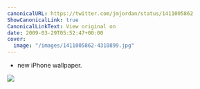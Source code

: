 ```yaml
---
canonicalURL: https://twitter.com/jmjordan/status/1411005862
ShowCanonicalLink: true
CanonicalLinkText: View original on
date: 2009-03-29T05:52:47+00:00
cover:
  image: "/images/1411005862-4310899.jpg"
---
```

 - new iPhone wallpaper.

![](/images/1411005862-4310899.jpg)